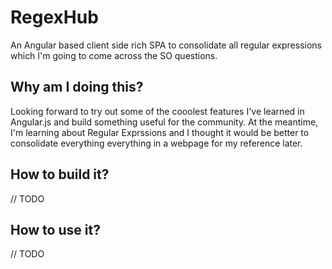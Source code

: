 # RegexHub
An Angular based client side rich SPA to consolidate  all regular expressions which I'm going to come across the SO questions.

## Why am I doing this?
Looking forward to try out some of the cooolest features I've learned in Angular.js and build something useful for the community.
At the meantime, I'm learning about Regular Exprssions and I thought it would be better to consolidate everything everything in a 
webpage for my reference later.

## How to build it?
// TODO

## How to use it?
// TODO
